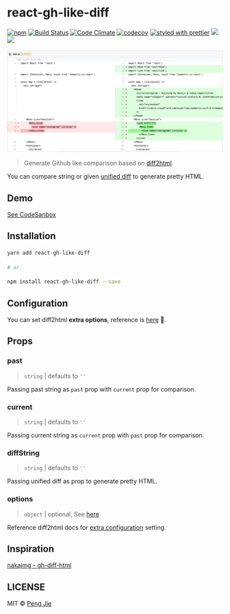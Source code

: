 # react-gh-like-diff

[![npm](https://img.shields.io/npm/v/react-gh-like-diff.svg?style=flat-square)](https://www.npmjs.com/package/react-gh-like-diff)
[![Build Status](https://img.shields.io/travis/neighborhood999/react-gh-like-diff.svg?style=flat-square)](https://travis-ci.org/neighborhood999/react-gh-like-diff)
[![Code Climate](https://img.shields.io/codeclimate/github/kabisaict/flow.svg?style=flat-square)](https://codeclimate.com/github/neighborhood999/react-gh-like-diff)
[![codecov](https://img.shields.io/codecov/c/github/neighborhood999/react-gh-like-diff.svg?style=flat-square)](https://codecov.io/gh/neighborhood999/react-gh-like-diff)
[![styled with prettier](https://img.shields.io/badge/styled_with-prettier-ff69b4.svg?style=flat-square)](https://github.com/prettier/prettier)
![](https://img.shields.io/badge/gzip-3%20kB-brightgreen.svg?style=flat-square)
![](https://img.shields.io/badge/module%20formats-cjs%2C%20esm%2C%20umd-green.svg?style=flat-square)

![react-gh-like-diff](./screenshot/diff-demo.png)

> Generate Github like comparison based on [diff2html](https://github.com/rtfpessoa/diff2html).

You can compare string or given [unified diff](http://www.gnu.org/software/diffutils/manual/html_node/Example-Unified.html#Example-Unified) to generate pretty HTML.

## Demo

[See CodeSanbox](https://jnrwm63lxv.codesandbox.io/)

## Installation

```sh
yarn add react-gh-like-diff

# or

npm install react-gh-like-diff --save
```

## Configuration

You can set diff2html **extra options**, reference is [here](https://github.com/rtfpessoa/diff2html#configuration) :mag_right:.

## Props

### past

> `string` | defaults to `''`

Passing past string as `past` prop with `current` prop for comparison.

### current

> `string` | defaults to `''`

Passing current string as `current` prop with `past` prop for comparison.

### diffString

> `string` | defaults to `''`

Passing unified diff as prop to generate pretty HTML.

### options

> `object` | optional, See [here](https://github.com/neighborhood999/react-gh-like-diff/blob/master/src/utils.js#L7)

Reference diff2html docs for [extra configuration](https://github.com/rtfpessoa/diff2html#configuration) setting.

## Inspiration

[nakajmg - gh-diff-html](https://github.com/nakajmg/gh-diff-html)

## LICENSE

MIT © [Peng Jie](https://github.com/neighborhood999)
